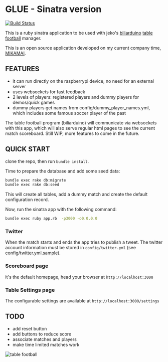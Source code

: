 # GLUE - Sinatra version

[![Build Status](https://secure.travis-ci.org/spaghetticode/glue.png)](http://travis-ci.org/spaghetticode/glue)

This is a ruby sinatra application to be used with jeko's [biliarduino](https://github.com/amicojeko/biliarduino) [table football](http://en.wikipedia.org/wiki/Table_football) manager.

This is an open source application developed on my current company time, [MIKAMAI](https://www.mikamai.com/).


## FEATURES

* it can run directly on the raspberrypi device, no need for an external server
* uses websockets for fast feedback
* 2 levels of players: registered players and dummy players for demos/quick games
* dummy players get names from config/dummy_player_names.yml, which includes some famous soccer player of the past

The table football program (biliarduino) will communicate via websockets with this app, which will also serve regular html pages to see the current match scoreboard. Still WIP, more features to come in the future.



## QUICK START

clone the repo, then run ```bundle install```.

Time to prepare the database and add some seed data:

```bash
bundle exec rake db:migrate
bundle exec rake db:seed
```

This will create all tables, add a dummy match and create the default configuration record.

Now, run the sinatra app with the following command:

```bash
bundle exec ruby app.rb  -p3000 -o0.0.0.0
```

### Twitter

When the match starts and ends the app tries to publish a tweet. The twitter account information must be stored in ```config/twitter.yml``` (see config/twitter.yml.sample).


### Scoreboard page

it's the default homepage, head your browser at ```http://localhost:3000```

### Table Settings page

The configurable settings are available at ```http://localhost:3000/settings```


## TODO

* add reset button
* add buttons to reduce score
* associate matches and players
* make time limited matches work


![table football](http://upload.wikimedia.org/wikipedia/commons/thumb/c/c8/Baby_foot_artlibre_jnl.jpg/450px-Baby_foot_artlibre_jnl.jpg)